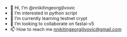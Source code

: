 - 👋 Hi, I’m @nnikitingeorgijlvovic
- 👀 I’m interested in python script
- 🌱 I’m currently learning testnet crypt
- 💞️ I’m looking to collaborate on fastai-v5
- 📫 How to reach me nnikitingeorgijlvovic@gmail.com

<!---
nnikitingeorgijlvovic/nnikitingeorgijlvovic is a ✨ special ✨ repository because its `README.md` (this file) appears on your GitHub profile.
You can click the Preview link to take a look at your changes.
--->
